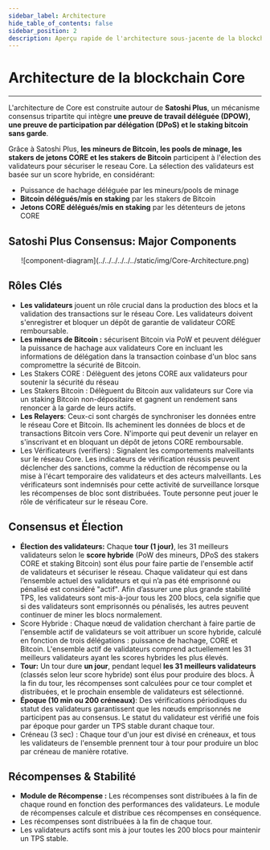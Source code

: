 ```yaml
---
sidebar_label: Architecture
hide_table_of_contents: false
sidebar_position: 2
description: Aperçu rapide de l'architecture sous-jacente de la blockchain de Core
---
```


# Architecture de la blockchain Core

---

L'architecture de Core est construite autour de **Satoshi Plus**, un mécanisme consensus tripartite qui intègre **une preuve de travail déléguée (DPOW), une preuve de participation par délégation (DPoS) et le staking bitcoin sans garde**.

Grâce à Satoshi Plus, **les mineurs de Bitcoin, les pools de minage, les stakers de jetons CORE et les stakers de Bitcoin** participent à l'élection des validateurs pour sécuriser le reseau Core. La sélection des validateurs est basée sur un score hybride, en considérant:

- Puissance de hachage déléguée par les mineurs/pools de minage
- **Bitcoin délégués/mis en staking** par les stakers de Bitcoin
- **Jetons CORE délégués/mis en staking** par les détenteurs de jetons CORE

## Satoshi Plus Consensus: Major Components

<p align="center">
![component-diagram](../../../../../../static/img/Core-Architecture.png)
</p>

## Rôles Clés

- **Les validateurs** jouent un rôle crucial dans la production des blocs et la validation des transactions sur le réseau Core. Les validateurs doivent s'enregistrer et bloquer un dépôt de garantie de validateur CORE remboursable.
- **Les mineurs de Bitcoin :** sécurisent Bitcoin via PoW et peuvent déléguer la puissance de hachage aux validateurs Core en incluant les informations de délégation dans la transaction coinbase d'un bloc sans compromettre la sécurité de Bitcoin.
- Les Stakers CORE : Délèguent des jetons CORE aux validateurs pour soutenir la sécurité du réseau
- Les Stakers Bitcoin : Délèguent du Bitcoin aux validateurs sur Core via un staking Bitcoin non-dépositaire et gagnent un rendement sans renoncer à la garde de leurs actifs.
- **Les Relayers**: Ceux-ci sont chargés de synchroniser les données entre le réseau Core et Bitcoin. Ils acheminent les données de blocs et de transactions Bitcoin vers Core. N'importe qui peut devenir un relayer en s'inscrivant et en bloquant un dépôt de jetons CORE remboursable.
- Les Vérificateurs (verifiers) : Signalent les comportements malveillants sur le réseau Core. Les indicateurs de vérification réussis peuvent déclencher des sanctions, comme la réduction de récompense ou la mise à l'écart temporaire des validateurs et des acteurs malveillants. Les vérificateurs sont indemnisés pour cette activité de surveillance lorsque les récompenses de bloc sont distribuées. Toute personne peut jouer le rôle de vérificateur sur le réseau Core.

## Consensus et Élection

- **Élection des validateurs:** Chaque **tour (1 jour)**, les 31 meilleurs validateurs selon le **score hybride** (PoW des mineurs, DPoS des stakers CORE et staking Bitcoin) sont élus pour faire partie de l'ensemble actif de validateurs et sécuriser le réseau. Chaque validateur qui est dans l’ensemble actuel des validateurs et qui n’a pas été emprisonné ou pénalisé est considéré "actif". Afin d’assurer une plus grande stabilité TPS, les validateurs sont mis-à-jour tous les 200 blocs, cela signifie que si des validateurs sont emprisonnés ou pénalisés, les autres peuvent continuer de miner les blocs normalement.
- Score Hybride : Chaque nœud de validation cherchant à faire partie de l'ensemble actif de validateurs se voit attribuer un score hybride, calculé en fonction de trois délégations : puissance de hachage, CORE et Bitcoin. L'ensemble actif de validateurs comprend actuellement les 31 meilleurs validateurs ayant les scores hybrides les plus élevés.
- **Tour:** Un tour dure **un jour**, pendant lequel **les 31 meilleurs validateurs** (classés selon leur score hybride) sont élus pour produire des blocs. À la fin du tour, les récompenses sont calculées pour ce tour complet et distribuées, et le prochain ensemble de validateurs est sélectionné.
- **Époque (10 min ou 200 créneaux)**: Des vérifications périodiques du statut des validateurs garantissent que les nœuds emprisonnés ne participent pas au consensus. Le statut du validateur est vérifié une fois par époque pour garder un TPS stable durant chaque tour.
- Créneau (3 sec) : Chaque tour d'un jour est divisé en créneaux, et tous les validateurs de l'ensemble prennent tour à tour pour produire un bloc par créneau de manière rotative.

## Récompenses & Stabilité

- **Module de Récompense :** Les récompenses sont distribuées à la fin de chaque round en fonction des performances des validateurs. Le module de récompenses calcule et distribue ces récompenses en conséquence.
- Les récompenses sont distribuées à la fin de chaque tour.
- Les validateurs actifs sont mis à jour toutes les 200 blocs pour maintenir un TPS stable.
